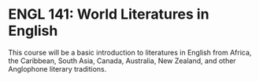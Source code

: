 # ENGL 141: World Literatures in English

This course will be a basic introduction to literatures in English from Africa, the Caribbean, South Asia, Canada, Australia, New Zealand, and other Anglophone literary traditions.